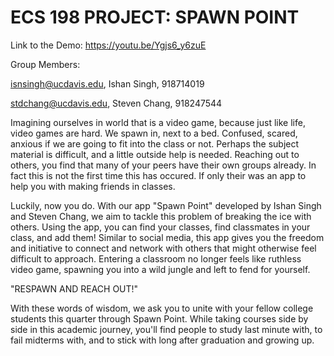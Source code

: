 

# ECS 198 PROJECT: SPAWN POINT
Link to the Demo: https://youtu.be/Ygjs6_y6zuE


Group Members:


isnsingh@ucdavis.edu, Ishan Singh, 918714019


stdchang@ucdavis.edu, Steven Chang, 918247544



Imagining ourselves in world that is a video game, because just like life, video games are hard. 
We spawn in, next to a bed. Confused, scared, anxious if we are going to fit into the class or not. 
Perhaps the subject material is difficult, and a little outside help is needed. 
Reaching out to others, you find that many of your peers have their own groups already. 
In fact this is not the first time this has occured. 
If only their was an app to help you with making friends in classes.


Luckily, now you do.
With our app "Spawn Point" developed by Ishan Singh and Steven Chang, we aim to tackle this problem of breaking the ice with others. Using the app, you can find your classes, find classmates in your class, and add them! Similar to social media, this app gives you the freedom and initiative to connect and network with others that might otherwise feel difficult to approach. Entering a classroom no longer feels like ruthless video game, spawning you into a wild jungle and left to fend for yourself.


"RESPAWN AND REACH OUT!"


With these words of wisdom, we ask you to unite with your fellow college students this quarter through Spawn Point. While taking courses side by side in this academic journey, you'll find people to study last minute with, to fail midterms with, and to stick with long after graduation and growing up.
